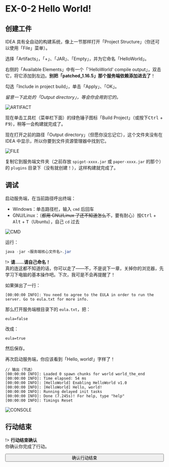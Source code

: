 # EX-0-2 Hello World!

## 创建工件

IDEA 具有全自动的构建系统，像上一节那样打开「Project Structure」（你还可以使用「File」菜单）。

选择「Artifacts」，「+」、「JAR」、「Empty」，并为它命名「HelloWorld」。

右侧的「Available Elements」中有一个「'HelloWorld' compile output」，双击它，将它添加到左边。**别把「patched_1.16.5」那个服务端依赖添加进去了**！

勾选「Include in project build」，单击「Apply」、「OK」。

*留意一下此处的「Output directory」，等会你会用到它的。*

![ARTIFACT](https://i.loli.net/2021/01/31/3jMvXdngRNF2UlD.png)

现在单击工具栏（菜单栏下面）的绿色锤子图标「Build Project」（或按下<kbd>Ctrl</kbd> + <kbd>F9</kbd>），稍等一会构建就完成了。

现在打开之前的路径「Output directory」（但愿你没忘记它），这个文件夹没有在  IDEA 中显示，所以你要到文件资源管理器中找到它。

![FILE](https://i.loli.net/2021/01/31/Em5lUJnuLbDFrqX.png)

复制它到服务端文件夹（之前存放 `spigot-xxxx.jar` 或 `paper-xxxx.jar` 的那个）的 `plugins` 目录下（没有就创建！），这样构建就完成了。

## 调试

启动服务端，在当前路径呼出终端：

- Windows：单击路径栏，输入 `cmd` 后回车
- GNU/Linux：（~~都用 GNU/Linux 了还不知道怎么~~不，要有耐心）按<kbd>Ctrl</kbd> + <kbd>Alt</kbd> + <kbd>T</kbd>（Ubuntu），自己 `cd` 过去

![CMD](https://i.loli.net/2021/01/31/vZNJVc6dx3FKTmX.png)

运行：

```java
java -jar <服务端核心文件名>.jar
```

!> **请……请自己命名！**<br/>真的连这都不知道的话，你可以走了——不，不是说下一章，关掉你的浏览器，先学习下电脑的基本操作吧。下次，我可是不会再提醒了！

如果弹出了一行：

```
[00:00:00 INFO]: You need to agree to the EULA in order to run the server. Go to eula.txt for more info.
```

那么打开服务端根目录下的 `eula.txt`，把：

```properties
eula=false
```

改成：

```properties
eula=true
```

然后保存。

再次启动服务端，你应该看到「Hello, world!」字样了！

```
// 输出（节选）
[00:00:00 INFO]: Loaded 0 spawn chunks for world world_the_end
[00:00:00 INFO]: Time elapsed: 54 ms
[00:00:00 INFO]: [HelloWorld] Enabling HelloWorld v1.0
[00:00:00 INFO]: [HelloWorld] Hello, world!
[00:00:00 INFO]: Running delayed init tasks
[00:00:00 INFO]: Done (7.245s)! For help, type "help"
[00:00:00 INFO]: Timings Reset
```

![CONSOLE](https://i.loli.net/2021/01/31/MiXz95YbLCqtEnP.png)

## 行动结束

!> **行动结束确认**<br/>你确认你完成了行动。

<button type='button' class="btn btn-info" style="width:100%;transition:500ms;" onclick="$('#hideEle').show();this.onclick=function(){};this.className='btn btn-success';this.innerHTML=this.innerHTML.replace('question','check').replace('确认行动结束','恭喜！');"><i class="fa fa-question"></i> 确认行动结束</button>

<div id='hideEle' style='display:none;'>

> 行动结果：完成

这就是插件开发的基础部分了，通过这一章节，你从 Java 开始，一路走到了插件开发的大门，你推开了它，迈出了第一步，恭喜！

下一章中我们将通过一个登录插件的编写来介绍更多知识，继续！

</div>

